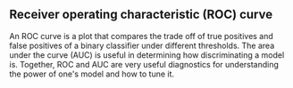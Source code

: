 ## Receiver operating characteristic (ROC) curve

An ROC curve is a plot that compares the trade off of true positives and false positives of a binary classifier under different thresholds.  The area under the curve (AUC) is useful in determining how discriminating a model is.  Together, ROC and AUC are very useful diagnostics for understanding the power of one's model and how to tune it.
